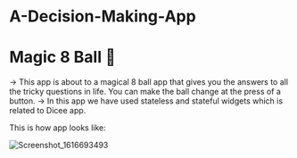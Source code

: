 # A-Decision-Making-App
# Magic 8 Ball 🎱

-> This app is about to a magical 8 ball app that gives you the answers to all the tricky questions in life. 
You can make the ball change at the press of a button. 
-> In this app we have used stateless and stateful widgets which is related to Dicee app.

This is how app looks like:

![Screenshot_1616693493](https://user-images.githubusercontent.com/50953026/112585858-bf08f680-8e22-11eb-8a29-9deeb1d330cd.png)
